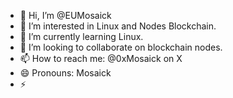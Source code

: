 - 👋 Hi, I’m @EUMosaick
- 👀 I’m interested in Linux and Nodes Blockchain.
- 🌱 I’m currently learning Linux.
- 💞️ I’m looking to collaborate on blockchain nodes.
- 📫 How to reach me: @0xMosaick on X
- 😄 Pronouns: Mosaick
- ⚡

<!---
EUMosaick/EUMosaick is a ✨ special ✨ repository because its `README.md` (this file) appears on your GitHub profile.
You can click the Preview link to take a look at your changes.
--->
